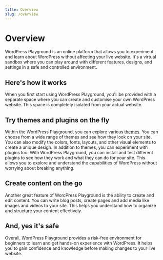 ```yaml
---
title: Overview
slug: /overview
---
```


# Overview

WordPress Playground is an online platform that allows you to experiment and learn about WordPress without affecting your live website. It's a virtual sandbox where you can play around with different features, designs, and settings in a safe and controlled environment.

## Here's how it works

When you first start using WordPress Playground, you'll be provided with a separate space where you can create and customise your own WordPress website. This space is completely isolated from your actual website.

## Try themes and plugins on the fly

Within the WordPress Playground, you can explore various [themes](https://developer.wordpress.org/themes/getting-started/what-is-a-theme/). You can choose from a wide range of themes and see how they look on your site. You can also modify the colors, fonts, layouts, and other visual elements to create a unique design.
In addition to themes, you can experiment with plugins too. With WordPress Playground, you can install and test different plugins to see how they work and what they can do for your site. This allows you to explore and understand the capabilities of WordPress without worrying about breaking anything.

## Create content on the go

Another great feature of WordPress Playground is the ability to create and edit content. You can write blog posts, create pages and add media like images and videos to your site. This helps you understand how to organize and structure your content effectively.

## And, yes it's safe

Overall, WordPress Playground provides a risk-free environment for beginners to learn and get hands-on experience with WordPress. It helps you to gain confidence and knowledge before making changes to your live website.